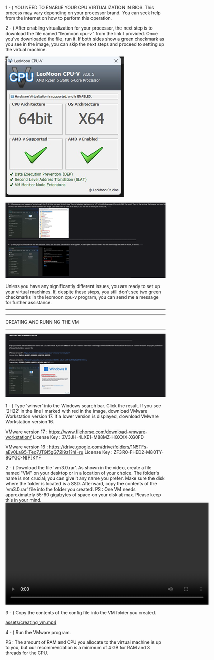1 - ) YOU NEED TO ENABLE YOUR CPU VIRTUALIZATION IN BIOS. 
This process may vary depending on your processor brand. 
You can seek help from the internet on how to perform this operation.


2 - ) After enabling virtualization for your processor, the next step is to download the file named "leomoon cpu-v" from the link I provided. 
Once you've downloaded the file, run it. If both sides show a green checkmark as you see in the image, you can skip the next steps and proceed to setting up the virtual machine.

![1](/assets/leomoon.jpg)


![1](/assets/3and4.png)

Unless you have any significantly different issues, you are ready to set up your virtual machines. 
If, despite these steps, you still don't see two green checkmarks in the leomoon cpu-v program, you can send me a message for further assistance.


-------------------------------------------------------------------------------------------------------------------------------------------------------------------------- 
--------------------------------------------------------------------------------------------------------------------------------------------------------------------------

CREATING AND RUNNING THE VM

--------------------------------------------------------------------------------------------------------------------------------------------------------------------------
![1](/assets/123.png)


1 - ) Type 'winver' into the Windows search bar. Click the result. If you see '2H22' in the line I marked with red in the image, download VMware Workstation version 17. If a lower version is displayed, download VMware Workstation version 16.

VMware version 17 :  https://www.filehorse.com/download-vmware-workstation/
License Key : ZV3JH-4LXE1-M88MZ-HQXXX-XG0FD

VMware version 16 : https://drive.google.com/drive/folders/1N5TFs-aEv0LaG5-Teo7JTGI5gG72i9z1?hl=ru
License Key : ZF3R0-FHED2-M80TY-8QYGC-N[P]KYF 


2 - ) Download the file 'vm3.0.rar'. As shown in the video, create a file named "VM" on your desktop or in a location of your choice. 
The folder's name is not crucial; you can give it any name you prefer. Make sure the disk where the folder is located is a SSD. Afterward, copy the contents of the 'vm3.0.rar' file into the folder you created.
PS : One VM needs approximately 55-60 gigabytes of space on your disk at max. Please keep this in your mind.
<video src="assets/creating_vm.mp4" controls width="640"></video>




3 - ) Copy the contents of the config file into the VM folder you created. 

[assets/creating_vm.mp4](assets/creating_vm.mp4)



4 - ) Run the VMware program. 



PS : The amount of RAM and CPU you allocate to the virtual machine is up to you, but our recommendation is a minimum of 4 GB for RAM and 3 threads for the CPU.




